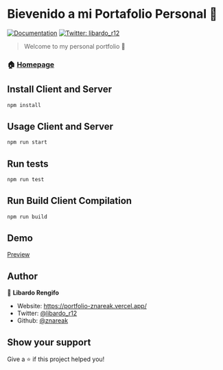 # Bievenido a mi Portafolio Personal 👋
[![Documentation](https://img.shields.io/badge/documentation-yes-brightgreen.svg)](https://github.com/react-testing/portafolio)
[![Twitter: libardo\_r12](https://img.shields.io/twitter/follow/libardo\_r12.svg?style=social)](https://twitter.com/libardo\_r12)

> Welcome to my personal portfolio 💼
 
### 🏠 [Homepage](https://github.com/react-testing/portafolio)

## Install Client and Server

```sh
npm install
```

## Usage Client and Server

```sh
npm run start
```

## Run tests

```sh
npm run test
```

## Run Build Client Compilation

```sh
npm run build
```

## Demo
[Preview](https://portfolio-znareak.vercel.app/)

## Author

👤 **Libardo Rengifo**

* Website: https://portfolio-znareak.vercel.app/
* Twitter: [@libardo\_r12](https://twitter.com/libardo\_r12)
* Github: [@znareak](https://github.com/znareak)

## Show your support

Give a ⭐️ if this project helped you!
